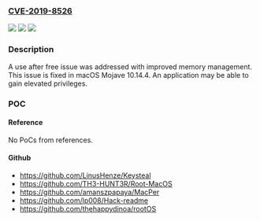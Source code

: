 ### [CVE-2019-8526](https://cve.mitre.org/cgi-bin/cvename.cgi?name=CVE-2019-8526)
![](https://img.shields.io/static/v1?label=Product&message=macOS&color=blue)
![](https://img.shields.io/static/v1?label=Version&message=%3C%20macOS%20Mojave%2010.14.4%20&color=brighgreen)
![](https://img.shields.io/static/v1?label=Vulnerability&message=An%20application%20may%20be%20able%20to%20gain%20elevated%20privileges&color=brighgreen)

### Description

A use after free issue was addressed with improved memory management. This issue is fixed in macOS Mojave 10.14.4. An application may be able to gain elevated privileges.

### POC

#### Reference
No PoCs from references.

#### Github
- https://github.com/LinusHenze/Keysteal
- https://github.com/TH3-HUNT3R/Root-MacOS
- https://github.com/amanszpapaya/MacPer
- https://github.com/lp008/Hack-readme
- https://github.com/thehappydinoa/rootOS

